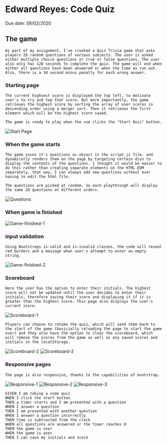 # Edward Reyes: Code Quiz
Due date: 08/02/2020


## The game

```
As part of my assignment, I've created a Quiz Trivia game that asks players 20 random questions of various subjects. The user is asked either multiple choice questions or true or false questions. The user also only has 120 seconds to complete the quiz. The game will end when either all questions have been answered or when the time as run out. Also, there is a 10 second minus penalty for each wrong answer.
```

### Starting page
```
The current highsest score is displayed the top left, to motivate user's to try and top that score. But more importantly, the game retrieves the highest score by sorting the array of user scores in descending order using a merger sort. Then it retrieves the first element which will be the highest score saved.

The game is ready to play when the use clicks the "Start Quiz" button.
```
![Start Page](assets/images/start-page.png)
### When the game starts

```
The game saves it's questions as object in the script.js file. and dynamically renders them on the page by targeting certain divs to display the contents of the questions. I thought it would be easier to do this rather than creating separate elements on the HTML DOM separately, that way, I can always add new questions without ever having to edit the html file.

The questions are picked at random. So each playthrough will display the same 20 questions at different orders. 
```

![Questions](assets/images/questions-example-2.png)
### When game is finished
![Game-finished-1](assets/images/quiz-complete-1.png)
### input validation
```
Using Bootstraps is-valid and is-invalid classes, the code will reveal red borders and a message when user's attempt to enter an empty string.
```
![Game-finished-2](assets/images/quiz-complete-input-validation.png)

### Scoreboard
```
Here the user has the option to enter their initials. The highest score will not be updated until the user decides to enter their initials, therefore saving their score and displaying it if it is greater than the highest score. This page also displays the user's current score.
```
![Scoreboard-1](assets/images/scoreboard-1.png)
```
Players can choose to retake the quiz, which will send them back to the start of the game (basicially reloading the page to start the game over) and they also have the option to clear the scoreboard, which will remove the scores from the game as well as any saved scores and initials in the localStorage.
```
![Scoreboard-2](assets/images/retake-buttons.png)
![Scoreboard-2](assets/images/cleared-screen.png)

### Responsive pages
```
The page is also responsive, thanks to the capabilities of bootstrap.
```
![Responsive-1](assets/images/start-page-responsive.png)
![Responsive-2](assets/images/questions-example-1.png)
![Responsive-3](assets/images/scorboard-2-responsive.png)




```
GIVEN I am taking a code quiz
WHEN I click the start button
THEN a timer starts and I am presented with a question
WHEN I answer a question
THEN I am presented with another question
WHEN I answer a question incorrectly
THEN time is subtracted from the clock
WHEN all questions are answered or the timer reaches 0
THEN the game is over
WHEN the game is over
THEN I can save my initials and score
```